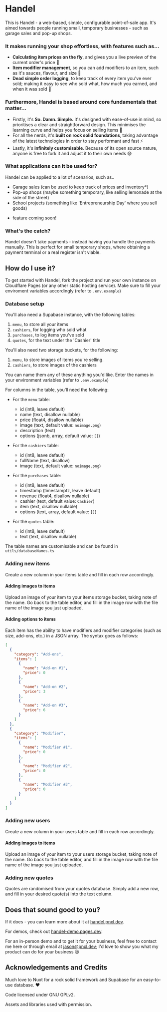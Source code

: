 # Handel

This is Handel - a web-based, simple, configurable point-of-sale app. It's aimed towards people running small, temporary businesses - such as garage sales and pop-up shops.

### It makes running your shop effortless, with features such as...

- **Calculating item prices on the fly**, and gives you a live preview of the current order's price 💸
- **Item modifier management**, so you can add modifiers to an item, such as it's sauces, flavour, and size 🤖
- **Dead simple order logging**, to keep track of every item you've ever sold; making it easy to see who sold what, how much you earned, and when it was sold 📜

### Furthermore, Handel is based around core fundamentals that matter...

- Firstly, it's **So. Damn. Simple.** it's designed with ease-of-use in mind, so prioritises a clear and straightforward design. This minimises the learning curve and helps you focus on selling items 🤑
- For all the nerds, it's **built on rock solid foundations**, taking advantage of the latest technologies in order to stay performant and fast ⚡️
- Lastly, it's **infinitely customisable**. Because of its open source nature, anyone is free to fork it and adjust it to their own needs 😄

### What applications can it be used for?

Handel can be applied to a lot of scenarios, such as..

- Garage sales (can be used to keep track of prices and inventory\*)
- Pop-up shops (maybe something temporary, like selling lemonade at the side of the street)
- School projects (something like 'Entrepreneurship Day' where you sell goods)

* feature coming soon!

### What's the catch?

Handel doesn't take payments - instead having you handle the payments manually. This is perfect for small temporary shops, where obtaining a payment terminal or a real register isn't viable.

## How do I use it?

To get started with Handel, fork the project and run your own instance on Cloudflare Pages (or any other static hosting service). Make sure to fill your enviroment variables accordingly (refer to `.env.example`)

### Database setup

You'll also need a Supabase instance, with the following tables:

1. `menu`, to store all your items
2. `cashiers`, for logging who sold what
3. `purchases`, to log items you've sold
4. `quotes`, for the text under the 'Cashier' title

You'll also need two storage buckets, for the following:

1. `menu`, to store images of items you're selling.
2. `cashiers`, to store images of the cashiers

You can name them any of these anything you'd like. Enter the names in your environment variables (refer to `.env.example`)

For columns in the table, you'll need the following:

- For the `menu` table:
  - id (int8, leave default)
  - name (text, disallow nullable)
  - price (float4, disallow nullable)
  - image (text, default value: `noimage.png`)
  - description (text)
  - options (jsonb, array, default value: `[]`)

- For the `cashiers` table:
  - id (int8, leave default)
  - fullName (text, disallow)
  - image (text, default value: `noimage.png`)

- For the `purchases` table:
  - id (int8, leave default)
  - timestamp (timestamptz, leave default)
  - revenue (float4, disallow nullable)
  - cashier (text, default value: `Cashier`)
  - item (text, disallow nullable)
  - options (text, array, default value: `[]`)

- For the `quotes` table:
  - id (int8, leave default)
  - text (text, disallow nullable)

The table names are customisable and can be found in `utils/databaseNames.ts`

### Adding new items

Create a new column in your items table and fill in each row accordingly.

#### Adding images to items

Upload an image of your item to your items storage bucket, taking note of the name. Go back to the table editor, and fill in the image row with the file name of the image you just uploaded.

#### Adding options to items

Each item has the ability to have modifiers and modifier categories (such as size, add-ons, etc.) in a JSON array. The syntax goes as follows:

```json
[
  {
    "category": "Add-ons",
    "items": [
      {
        "name": "Add-on #1",
        "price": 0
      },
      {
        "name": "Add-on #2",
        "price": 3
      },
      {
        "name": "Add-on #3",
        "price": 6
      }
    ]
  },
  {
    "category": "Modifier",
    "items": [
      {
        "name": "Modifier #1",
        "price": 0
      },
      {
        "name": "Modifier #2",
        "price": 0
      },
      {
        "name": "Modifier #3",
        "price": 0
      }
    ]
  }
]
```

### Adding new users

Create a new column in your users table and fill in each row accordingly.

#### Adding images to items

Upload an image of your item to your users storage bucket, taking note of the name. Go back to the table editor, and fill in the image row with the file name of the image you just uploaded.

### Adding new quotes

Quotes are randomised from your quotes database. Simply add a new row, and fill in your desired quote(s) into the text column.

## Does that sound good to you?

If it does - you can learn more about it at [handel.pnxl.dev](https://handel.pnxl.dev/).

For demos, check out [handel-demo.pages.dev](https://handel-demo.pages.dev).

For an in-person demo and to get it for your business, feel free to contact me here or through email at [jason@pnxl.dev](mailto:jason@pnxl.dev); I'd love to show you what my product can do for your business 😉

## Acknowledgements and Credits

Much love to Nuxt for a rock solid framework and Supabase for an easy-to-use database. ❤

Code licensed under GNU GPLv2.

Assets and libraries used with permission.
